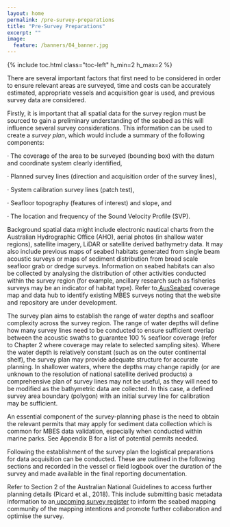 ```yaml
---
layout: home
permalink: /pre-survey-preparations
title: "Pre-Survey Preparations"
excerpt: ""
image:
  feature: /banners/04_banner.jpg
---
```

{% include toc.html class="toc-left" h_min=2 h_max=2 %}

There are several important factors that first need to be considered in order to ensure relevant areas are surveyed, time and costs can be accurately estimated, appropriate vessels and acquisition gear is used, and previous survey data are considered.

 

Firstly, it is important that all spatial data for the survey region must be sourced to gain a preliminary understanding of the seabed as this will influence several survey considerations. This information can be used to create a *survey plan*, which would include a summary of the following components:

 

·         The coverage of the area to be surveyed (bounding box) with the datum and coordinate system clearly identified,

·         Planned survey lines (direction and acquisition order of the survey lines),

·         System calibration survey lines (patch test),

·         Seafloor topography (features of interest) and slope, and

·         The location and frequency of the Sound Velocity Profile (SVP).

 

Background spatial data might include electronic nautical charts from the Australian Hydrographic Office (AHO), aerial photos (in shallow water regions), satellite imagery, LiDAR or satellite derived bathymetry data.  It may also include previous maps of seabed habitats generated from single beam acoustic surveys or maps of sediment distribution from broad scale seafloor grab or dredge surveys.  Information on seabed habitats can also be collected by analysing the distribution of other activities conducted within the survey region (for example, ancillary research such as fisheries surveys may be an indicator of habitat type). Refer to[ AusSeabed](http://marine.ga.gov.au/#/mbes_coverage) coverage map and data hub to identify existing MBES surveys noting that the website and repository are under development.

 

The survey plan aims to establish the range of water depths and seafloor complexity across the survey region. The range of water depths will define how many survey lines need to be conducted to ensure sufficient overlap between the acoustic swaths to guarantee 100 % seafloor coverage (refer to Chapter 2 where coverage may relate to selected sampling sites). Where the water depth is relatively constant (such as on the outer continental shelf), the survey plan may provide adequate structure for accurate planning. In shallower waters, where the depths may change rapidly (or are unknown to the resolution of national satellite derived products) a comprehensive plan of survey lines may not be useful, as they will need to be modified as the bathymetric data are collected. In this case, a defined survey area boundary (polygon) with an initial survey line for calibration may be sufficient.

 

An essential component of the survey-planning phase is the need to obtain the relevant permits that may apply for sediment data collection which is common for MBES data validation, especially when conducted within marine parks. See Appendix B for a list of potential permits needed.

 

Following the establishment of the survey plan the logistical preparations for data acquisition can be conducted. These are outlined in the following sections and recorded in the vessel or field logbook over the duration of the survey and made available in the final reporting documentation.

 

Refer to Section 2 of the Australian National Guidelines to access further planning details (Picard et al., 2018). This include submitting basic metadata information to an[ upcoming survey register](http://marine.ga.gov.au/#/upcoming_surveys) to inform the seabed mapping community of the mapping intentions and promote further collaboration and optimise the survey.

 
